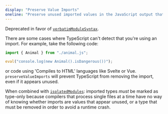 ```yaml
---
display: "Preserve Value Imports"
oneline: "Preserve unused imported values in the JavaScript output that would otherwise be removed."
---
```


Deprecated in favor of [`verbatimModuleSyntax`](#verbatimModuleSyntax).

There are some cases where TypeScript can't detect that you're using an import. For example, take the following code:

```ts
import { Animal } from "./animal.js";

eval("console.log(new Animal().isDangerous())");
```

or code using 'Compiles to HTML' languages like Svelte or Vue. `preserveValueImports` will prevent TypeScript from removing the import, even if it appears unused.

When combined with [`isolatedModules`](#isolatedModules): imported types _must_ be marked as type-only because compilers that process single files at a time have no way of knowing whether imports are values that appear unused, or a type that must be removed in order to avoid a runtime crash.
